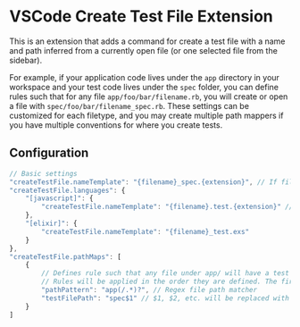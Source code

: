 # VSCode Create Test File Extension

This is an extension that adds a command for create a test file with a name and path inferred from a currently
open file (or one selected file from the sidebar).

For example, if your application code lives under the `app` directory in your workspace and your test code lives under
the `spec` folder, you can define rules such that for any file `app/foo/bar/filename.rb`, you will create or open a file
with `spec/foo/bar/filename_spec.rb`. These settings can be customized for each filetype, and you may create multiple
path mappers if you have multiple conventions for where you create tests.

## Configuration

```javascript
// Basic settings
"createTestFile.nameTemplate": "{filename}_spec.{extension}", // If file is named foo.bar, will create test named foo_spec.bar
"createTestFile.languages": {
    "[javascript]": {
        "createTestFile.nameTemplate": "{filename}.test.{extension}" // For javascript, if file is foo.js, will create foo.test.js
    },
    "[elixir]": {
        "createTestFile.nameTemplate": "{filename}_test.exs"
    }
},
"createTestFile.pathMaps": [
    {
        // Defines rule such that any file under app/ will have a test file created under spec/
        // Rules will be applied in the order they are defined. The first rule to match the file path will be used.
        "pathPattern": "app(/.*)?", // Regex file path matcher
        "testFilePath": "spec$1" // $1, $2, etc. will be replaced with the matching text from the pathPattern
    }
]
```

